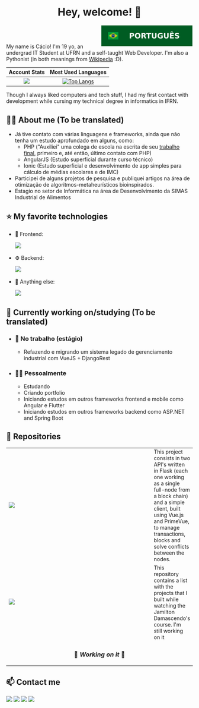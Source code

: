 
<h1 align="center">Hey, welcome! 👋</h2>

<a href="README.md">
<img align="right" src="brazil-flag.svg"></a>
<br><br>

<!-- <img src="https://img.icons8.com/color/100/000000/brazil-circular.png"/>-->

My name is Cácio! I'm 19 yo, an undergrad IT Student at UFRN and a self-taught Web Developer. I'm also a Pythonist (in both meanings from <a href="https://en.wiktionary.org/wiki/Pythonist">Wikipedia</a> :D).

Account Stats |  Most Used Languages
:-------------------------:|:-------------------------:
<img src="https://github-readme-stats.vercel.app/api?username=caciolucas&count_private=true&show_icons=true&theme=tokyonight&include_all_commits=true"/>  | [![Top Langs](https://github-readme-stats.vercel.app/api/top-langs/?username=caciolucas&exclude_repo=ITP,infopolitizado&theme=tokyonight)](https://github.com/caciolucas/github-readme-stats)

Though I always liked computers and tech stuff, I had my first contact with development while cursing my technical degree in informatics in IFRN.


<h2>🙎‍♂️ About me (To be translated)</h2>


- Já tive contato com várias linguagens e frameworks, ainda que não tenha um estudo aprofundado em alguns, como:
    - PHP ("Auxiliei" uma colega de escola na escrita de seu <a href="https://github.com/caciolucas/infopolitizado">trabalho final</a>, primeiro e, até então, último contato com PHP)
    - AngularJS (Estudo superficial durante curso técnico)
    - Ionic (Estudo superficial e desenvolvimento de app simples para cálculo de médias escolares e de IMC)
- Participei de alguns projetos de pesquisa e publiquei artigos na área de otimização de algoritmos-metaheurísticos bioinspirados.
- Estagio no setor de Informática na área de Desenvolvimento da SIMAS Industrial de Alimentos

<h2>⭐ My favorite technologies </h2>


- 🎨 Frontend:

    <img src="https://img.shields.io/badge/Vue.js-gray.svg?logo=vue.js&style=for-the-badge&color=4FC08D&logoColor=white"/>
    
- ⚙️ Backend:

    <img src="https://img.shields.io/badge/Django%20Rest-gray.svg?logo=django&style=for-the-badge&color=092E20&logoColor=white"/>
    
- 🐍 Anything else:

    <img src="https://img.shields.io/badge/Python-gray.svg?logo=python&style=for-the-badge&color=3776AB&logoColor=white"/>


<h2>💼 Currently working on/studying (To be translated)</h2>


- <h3>🏢 No trabalho (estágio)</h3>

    - Refazendo e migrando um sistema legado de gerenciamento industrial com VueJS + DjangoRest
    
- <h3>🙋‍♂️ Pessoalmente</h3>

    - Estudando
    - Criando portfolio 
    - Iniciando estudos em outros frameworks frontend e mobile como Angular e Flutter
    - Iniciando estudos em outros frameworks backend como ASP.NET and Spring Boot

<h2>🚀 Repositories</h2>

<table>
    <tr>
        <td width=450px><a href="https://github.com/caciolucas/blockchain-imd0293"><img src="https://github-readme-stats.vercel.app/api/pin/?username=caciolucas&repo=blockchain-imd0293&theme=tokyonight" /></a></td>
        <td>This project consists in two API's written in Flask (each one working as a single full-node from a block chain) and a simple client, built using Vue.js and PrimeVue, to manage transactions, blocks and solve conflicts between the nodes.</td>
    </tr>
    <tr>
        <td width=450px><a href="https://github.com/caciolucas/flutter-studies-jamilton"><img src="https://github-readme-stats.vercel.app/api/pin/?username=caciolucas&repo=flutter-studies-jamilton&theme=tokyonight" /></a></td>
        <td>This repository contains a list with the projects that I built while watching the Jamilton Damascendo's course. I'm still working on it</td>
    </tr>
    <tr><td colspan='2'><h3 align="center">🚧<i> Working on it </i> 🚧 </h3></td></tr>
 </table>




<h2>📫 Contact me</h2>

<a href="mailto:cclucas060901@gmail.com"><img src="https://img.shields.io/badge/cclucas060901@gmail.com-gray.svg?logo=mail.ru&style=for-the-badge&color=EA4335&logoColor=white"/></a>
<a href="https://t.me/caciolucas"><img src="https://img.shields.io/badge/@caciolucas-gray.svg?logo=telegram&style=for-the-badge&color=26A5E4&logoColor=white"/></a>
<a href="https://www.linkedin.com/in/cacio-lucas/"><img src="https://img.shields.io/badge//cacio--lucas-gray.svg?logo=linkedin&style=for-the-badge&color=0A66C2&logoColor=white"/></a>
<a href="https://discord.com/users/204224690170888193"><img src="https://img.shields.io/badge/@Cácio Lucas%239722-gray.svg?logo=discord&style=for-the-badge&color=5865F2&logoColor=white"></a>
